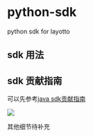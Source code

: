 # python-sdk
python sdk for layotto

## sdk 用法

## sdk 贡献指南
可以先参考[java sdk贡献指南](https://github.com/layotto/java-sdk/blob/main/README-zh.md)

![](https://user-images.githubusercontent.com/26001097/148891505-57b734fa-ac8c-4349-9703-16d3f3d7aa9a.png)

其他细节待补充

